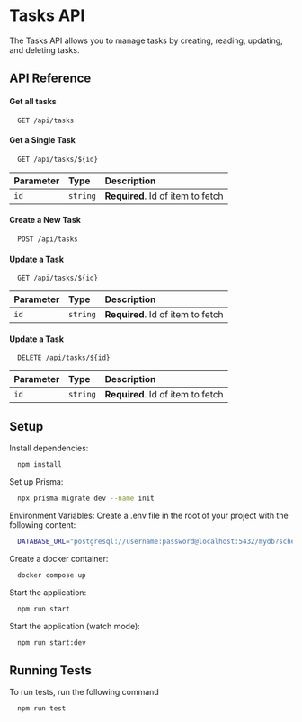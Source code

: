 # Tasks API

The Tasks API allows you to manage tasks by creating, reading, updating, and deleting tasks.

## API Reference

#### Get all tasks

```http
  GET /api/tasks
```

#### Get a Single Task

```http
  GET /api/tasks/${id}
```

| Parameter | Type     | Description                       |
| :-------- | :------- | :-------------------------------- |
| `id`      | `string` | **Required**. Id of item to fetch |

#### Create a New Task

```http
  POST /api/tasks
```

#### Update a Task

```http
  GET /api/tasks/${id}
```

| Parameter | Type     | Description                       |
| :-------- | :------- | :-------------------------------- |
| `id`      | `string` | **Required**. Id of item to fetch |

#### Update a Task

```http
  DELETE /api/tasks/${id}
```

| Parameter | Type     | Description                       |
| :-------- | :------- | :-------------------------------- |
| `id`      | `string` | **Required**. Id of item to fetch |

## Setup

Install dependencies:

```bash
  npm install
```

Set up Prisma:

```bash
  npx prisma migrate dev --name init
```

Environment Variables: Create a .env file in the root of your project with the following content:

```bash
  DATABASE_URL="postgresql://username:password@localhost:5432/mydb?schema=public"
```

Create a docker container:

```bash
  docker compose up
```

Start the application:

```bash
  npm run start
```

Start the application (watch mode):

```bash
  npm run start:dev
```

## Running Tests

To run tests, run the following command

```bash
  npm run test
```
